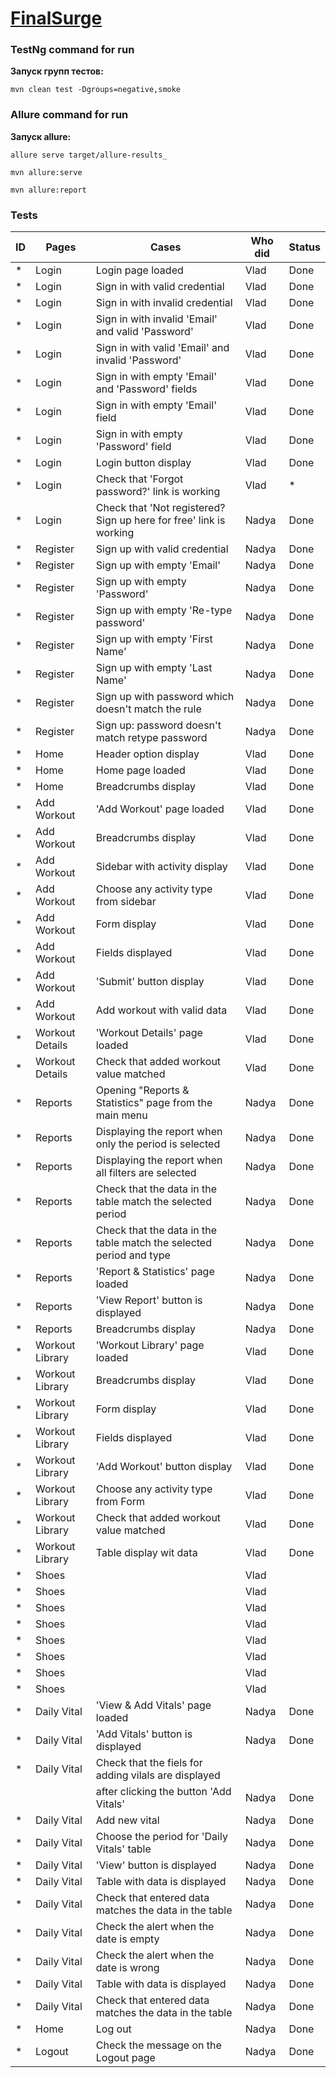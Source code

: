 # [FinalSurge](https://log.finalsurge.com/)

### TestNg command for run
**Запуск групп тестов:**
```
mvn clean test -Dgroups=negative,smoke
```

### Allure command for run
**Запуск allure:**
```
allure serve target/allure-results_
```
```
mvn allure:serve
```
```
mvn allure:report
```

### Tests

| ID  | Pages           | Cases                                                              | Who did | Status | 
|-----|-----------------|--------------------------------------------------------------------|---------|--------|
| *   | Login           | Login page loaded                                                  | Vlad    | Done   |
| *   | Login           | Sign in with valid credential                                      | Vlad    | Done   |
| *   | Login           | Sign in with invalid credential                                    | Vlad    | Done   |
| *   | Login           | Sign in with invalid 'Email' and valid 'Password'                  | Vlad    | Done   |
| *   | Login           | Sign in with valid 'Email' and invalid 'Password'                  | Vlad    | Done   |
| *   | Login           | Sign in with empty 'Email' and 'Password' fields                   | Vlad    | Done   |
| *   | Login           | Sign in with empty 'Email' field                                   | Vlad    | Done   |
| *   | Login           | Sign in with empty 'Password' field                                | Vlad    | Done   |
| *   | Login           | Login button display                                               | Vlad    | Done   |
| *   | Login           | Check that 'Forgot password?' link is working                      | Vlad    | *      |
| *   | Login           | Check that 'Not registered? Sign up here for free' link is working | Nadya   | Done   |
| *   | Register        | Sign up with valid credential                                      | Nadya   | Done   |
| *   | Register        | Sign up with empty 'Email'                                         | Nadya   | Done   |
| *   | Register        | Sign up with empty 'Password'                                      | Nadya   | Done   |
| *   | Register        | Sign up with empty 'Re-type password'                              | Nadya   | Done   |
| *   | Register        | Sign up with empty 'First Name'                                    | Nadya   | Done   |
| *   | Register        | Sign up with empty 'Last Name'                                     | Nadya   | Done   |
| *   | Register        | Sign up with password which doesn't match the rule                 | Nadya   | Done   |
| *   | Register        | Sign up: password doesn't match retype password                    | Nadya   | Done   |
| *   | Home            | Header option display                                              | Vlad    | Done   |
| *   | Home            | Home page loaded                                                   | Vlad    | Done   |
| *   | Home            | Breadcrumbs display                                                | Vlad    | Done   |
| *   | Add Workout     | 'Add Workout' page loaded                                          | Vlad    | Done   |
| *   | Add Workout     | Breadcrumbs display                                                | Vlad    | Done   |
| *   | Add Workout     | Sidebar with activity display                                      | Vlad    | Done   |
| *   | Add Workout     | Choose any activity type from sidebar                              | Vlad    | Done   |
| *   | Add Workout     | Form display                                                       | Vlad    | Done   |
| *   | Add Workout     | Fields displayed                                                   | Vlad    | Done   |
| *   | Add Workout     | 'Submit' button display                                            | Vlad    | Done   |
| *   | Add Workout     | Add workout with valid data                                        | Vlad    | Done   |
| *   | Workout Details | 'Workout Details' page loaded                                      | Vlad    | Done   |
| *   | Workout Details | Check that added workout value matched                             | Vlad    | Done   |
| *   | Reports         | Opening "Reports & Statistics" page from the main menu             | Nadya   | Done   |
| *   | Reports         | Displaying the report when only the period is selected             | Nadya   | Done   |
| *   | Reports         | Displaying the report when all filters are selected                | Nadya   | Done   |
| *   | Reports         | Check that the data in the table match the selected period         | Nadya   | Done   |
| *   | Reports         | Check that the data in the table match the selected period and type| Nadya   | Done   |
| *   | Reports         | 'Report & Statistics' page loaded                                  | Nadya   | Done   |
| *   | Reports         | 'View Report' button is displayed                                  | Nadya   | Done   |
| *   | Reports         | Breadcrumbs display                                                | Nadya   | Done   |
| *   | Workout Library | 'Workout Library' page loaded                                      | Vlad    | Done   |
| *   | Workout Library | Breadcrumbs display                                                | Vlad    | Done   |
| *   | Workout Library | Form display                                                       | Vlad    | Done   |
| *   | Workout Library | Fields displayed                                                   | Vlad    | Done   |
| *   | Workout Library | 'Add Workout' button display                                       | Vlad    | Done   |
| *   | Workout Library | Choose any activity type from Form                                 | Vlad    | Done   |
| *   | Workout Library | Check that added workout value matched                             | Vlad    | Done   |
| *   | Workout Library | Table display wit data                                             | Vlad    | Done   |
| *   | Shoes           |                                                                    | Vlad    |        |
| *   | Shoes           |                                                                    | Vlad    |        |
| *   | Shoes           |                                                                    | Vlad    |        |
| *   | Shoes           |                                                                    | Vlad    |        |
| *   | Shoes           |                                                                    | Vlad    |        |
| *   | Shoes           |                                                                    | Vlad    |        |
| *   | Shoes           |                                                                    | Vlad    |        |
| *   | Shoes           |                                                                    | Vlad    |        |
| *   | Daily Vital     | 'View & Add Vitals' page loaded                                    | Nadya   | Done   |
| *   | Daily Vital     | 'Add Vitals' button is displayed                                   | Nadya   | Done   |
| *   | Daily Vital     | Check that the fiels for adding vilals are displayed
|     |                 | after clicking the button 'Add Vitals'                             | Nadya   | Done   |
| *   | Daily Vital     | Add new vital                                                      | Nadya   | Done   |
| *   | Daily Vital     | Choose the period for 'Daily Vitals' table                         | Nadya   | Done   |
| *   | Daily Vital     | 'View' button is displayed                                         | Nadya   | Done   |
| *   | Daily Vital     | Table with data is displayed                                       | Nadya   | Done   |
| *   | Daily Vital     | Check that entered data matches the data in the table              | Nadya   | Done   |
| *   | Daily Vital     | Check the alert when the date is empty                             | Nadya   | Done   |
| *   | Daily Vital     | Check the alert when the date is wrong                             | Nadya   | Done   |
| *   | Daily Vital     | Table with data is displayed                                       | Nadya   | Done   |
| *   | Daily Vital     | Check that entered data matches the data in the table              | Nadya   | Done   |
| *   | Home            | Log out                                                            | Nadya   | Done   |
| *   | Logout          | Check the message on the Logout page                               | Nadya   | Done   |


